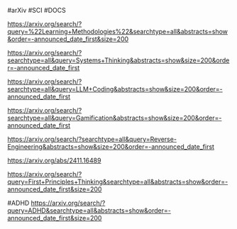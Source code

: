 
#arXiv #SCI #DOCS


https://arxiv.org/search/?query=%22Learning+Methodologies%22&searchtype=all&abstracts=show&order=-announced_date_first&size=200


https://arxiv.org/search/?searchtype=all&query=Systems+Thinking&abstracts=show&size=200&order=-announced_date_first


https://arxiv.org/search/?searchtype=all&query=LLM+Coding&abstracts=show&size=200&order=-announced_date_first


https://arxiv.org/search/?searchtype=all&query=Gamification&abstracts=show&size=200&order=-announced_date_first

https://arxiv.org/search/?searchtype=all&query=Reverse-Engineering&abstracts=show&size=200&order=-announced_date_first


https://arxiv.org/abs/2411.16489

https://arxiv.org/search/?query=First+Principles+Thinking&searchtype=all&abstracts=show&order=-announced_date_first&size=200

#ADHD https://arxiv.org/search/?query=ADHD&searchtype=all&abstracts=show&order=-announced_date_first&size=200

